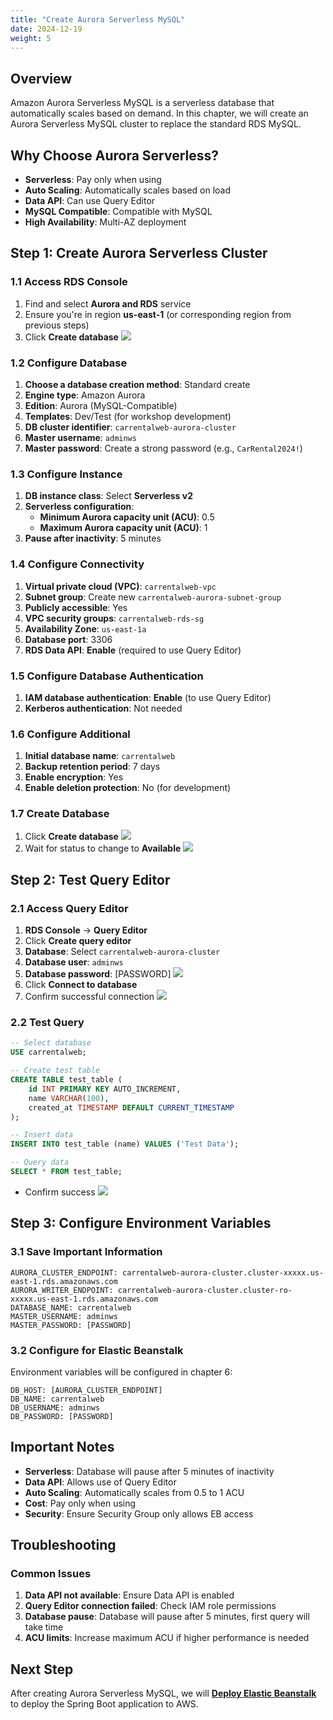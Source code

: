 ```yaml
---
title: "Create Aurora Serverless MySQL"
date: 2024-12-19
weight: 5
---
```


## Overview

Amazon Aurora Serverless MySQL is a serverless database that automatically scales based on demand. In this chapter, we will create an Aurora Serverless MySQL cluster to replace the standard RDS MySQL.

## Why Choose Aurora Serverless?

- **Serverless**: Pay only when using
- **Auto Scaling**: Automatically scales based on load
- **Data API**: Can use Query Editor
- **MySQL Compatible**: Compatible with MySQL
- **High Availability**: Multi-AZ deployment

## Step 1: Create Aurora Serverless Cluster

### 1.1 Access RDS Console
1. Find and select **Aurora and RDS** service
2. Ensure you're in region **us-east-1** (or corresponding region from previous steps)
3. Click **Create database**
![](/images/005/01.png)

### 1.2 Configure Database
1. **Choose a database creation method**: Standard create
2. **Engine type**: Amazon Aurora
3. **Edition**: Aurora (MySQL-Compatible)
4. **Templates**: Dev/Test (for workshop development)
5. **DB cluster identifier**: `carrentalweb-aurora-cluster`
6. **Master username**: `adminws`
7. **Master password**: Create a strong password (e.g., `CarRental2024!`)

### 1.3 Configure Instance
1. **DB instance class**: Select **Serverless v2**
2. **Serverless configuration**:
   - **Minimum Aurora capacity unit (ACU)**: 0.5
   - **Maximum Aurora capacity unit (ACU)**: 1
3. **Pause after inactivity**: 5 minutes

### 1.4 Configure Connectivity
1. **Virtual private cloud (VPC)**: `carrentalweb-vpc`
2. **Subnet group**: Create new `carrentalweb-aurora-subnet-group`
3. **Publicly accessible**: Yes
4. **VPC security groups**: `carrentalweb-rds-sg`
5. **Availability Zone**: `us-east-1a`
6. **Database port**: 3306
7. **RDS Data API**: **Enable** (required to use Query Editor)

### 1.5 Configure Database Authentication
1. **IAM database authentication**: **Enable** (to use Query Editor)
2. **Kerberos authentication**: Not needed

### 1.6 Configure Additional
1. **Initial database name**: `carrentalweb`
2. **Backup retention period**: 7 days
3. **Enable encryption**: Yes
4. **Enable deletion protection**: No (for development)

### 1.7 Create Database
1. Click **Create database**
![](/images/005/02.png)
2. Wait for status to change to **Available**
![](/images/005/03.png)

## Step 2: Test Query Editor

### 2.1 Access Query Editor
1. **RDS Console** → **Query Editor**
2. Click **Create query editor**
3. **Database**: Select `carrentalweb-aurora-cluster`
4. **Database user**: `adminws`
5. **Database password**: [PASSWORD]
![](/images/005/04.png)
6. Click **Connect to database**
7. Confirm successful connection
![](/images/005/05.png)

### 2.2 Test Query
```sql
-- Select database
USE carrentalweb;

-- Create test table
CREATE TABLE test_table (
    id INT PRIMARY KEY AUTO_INCREMENT,
    name VARCHAR(100),
    created_at TIMESTAMP DEFAULT CURRENT_TIMESTAMP
);

-- Insert data
INSERT INTO test_table (name) VALUES ('Test Data');

-- Query data
SELECT * FROM test_table;
```
- Confirm success
![](/images/005/06.png)

## Step 3: Configure Environment Variables

### 3.1 Save Important Information
```
AURORA_CLUSTER_ENDPOINT: carrentalweb-aurora-cluster.cluster-xxxxx.us-east-1.rds.amazonaws.com
AURORA_WRITER_ENDPOINT: carrentalweb-aurora-cluster.cluster-ro-xxxxx.us-east-1.rds.amazonaws.com
DATABASE_NAME: carrentalweb
MASTER_USERNAME: adminws
MASTER_PASSWORD: [PASSWORD]
```

### 3.2 Configure for Elastic Beanstalk
Environment variables will be configured in chapter 6:
```
DB_HOST: [AURORA_CLUSTER_ENDPOINT]
DB_NAME: carrentalweb
DB_USERNAME: adminws
DB_PASSWORD: [PASSWORD]
```

## Important Notes

- **Serverless**: Database will pause after 5 minutes of inactivity
- **Data API**: Allows use of Query Editor
- **Auto Scaling**: Automatically scales from 0.5 to 1 ACU
- **Cost**: Pay only when using
- **Security**: Ensure Security Group only allows EB access

## Troubleshooting

### Common Issues
1. **Data API not available**: Ensure Data API is enabled
2. **Query Editor connection failed**: Check IAM role permissions
3. **Database pause**: Database will pause after 5 minutes, first query will take time
4. **ACU limits**: Increase maximum ACU if higher performance is needed

## Next Step

After creating Aurora Serverless MySQL, we will **[Deploy Elastic Beanstalk](../6-Deploy-Elastic-Beanstalk/)** to deploy the Spring Boot application to AWS. 
